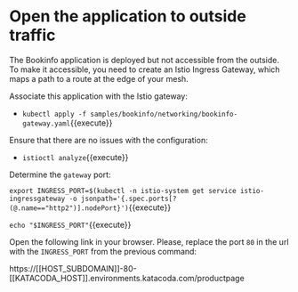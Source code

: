 # Open the application to outside traffic

The Bookinfo application is deployed but not accessible from the outside. To make it accessible, you need to create an Istio Ingress Gateway, which maps a path to a route at the edge of your mesh.

Associate this application with the Istio gateway:

- `kubectl apply -f samples/bookinfo/networking/bookinfo-gateway.yaml`{{execute}}

Ensure that there are no issues with the configuration:

- `istioctl analyze`{{execute}}

Determine the `gateway` port:

`export INGRESS_PORT=$(kubectl -n istio-system get service istio-ingressgateway -o jsonpath='{.spec.ports[?(@.name=="http2")].nodePort}')`{{execute}}

`echo "$INGRESS_PORT"`{{execute}}

Open the following link in your browser. Please, replace the port `80` in the url with the `INGRESS_PORT` from the previous command:

https://[[HOST_SUBDOMAIN]]-80-[[KATACODA_HOST]].environments.katacoda.com/productpage